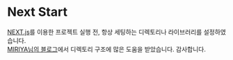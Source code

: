# Next Start

[NEXT.js](https://nextjs.org/)를 이용한 프로젝트 실행 전, 항상 세팅하는 디렉토리나 라이브러리를 설정하였습니다.
<br />
[MIRIYA님의 블로그](https://miriya.net/blog/cliz752zc000lwb86y5gtxstu)에서 디렉토리 구조에 많은 도움을 받았습니다. 감사합니다.
